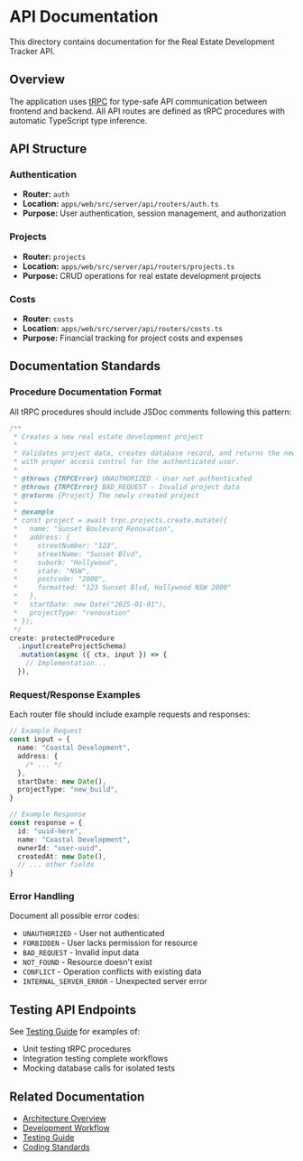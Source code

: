 # API Documentation

This directory contains documentation for the Real Estate Development Tracker API.

## Overview

The application uses [tRPC](https://trpc.io/) for type-safe API communication between frontend and backend. All API routes are defined as tRPC procedures with automatic TypeScript type inference.

## API Structure

### Authentication

- **Router:** `auth`
- **Location:** `apps/web/src/server/api/routers/auth.ts`
- **Purpose:** User authentication, session management, and authorization

### Projects

- **Router:** `projects`
- **Location:** `apps/web/src/server/api/routers/projects.ts`
- **Purpose:** CRUD operations for real estate development projects

### Costs

- **Router:** `costs`
- **Location:** `apps/web/src/server/api/routers/costs.ts`
- **Purpose:** Financial tracking for project costs and expenses

## Documentation Standards

### Procedure Documentation Format

All tRPC procedures should include JSDoc comments following this pattern:

```typescript
/**
 * Creates a new real estate development project
 *
 * Validates project data, creates database record, and returns the new project
 * with proper access control for the authenticated user.
 *
 * @throws {TRPCError} UNAUTHORIZED - User not authenticated
 * @throws {TRPCError} BAD_REQUEST - Invalid project data
 * @returns {Project} The newly created project
 *
 * @example
 * const project = await trpc.projects.create.mutate({
 *   name: "Sunset Boulevard Renovation",
 *   address: {
 *     streetNumber: "123",
 *     streetName: "Sunset Blvd",
 *     suburb: "Hollywood",
 *     state: "NSW",
 *     postcode: "2000",
 *     formatted: "123 Sunset Blvd, Hollywood NSW 2000"
 *   },
 *   startDate: new Date("2025-01-01"),
 *   projectType: "renovation"
 * });
 */
create: protectedProcedure
  .input(createProjectSchema)
  .mutation(async ({ ctx, input }) => {
    // Implementation...
  }),
```

### Request/Response Examples

Each router file should include example requests and responses:

```typescript
// Example Request
const input = {
  name: "Coastal Development",
  address: {
    /* ... */
  },
  startDate: new Date(),
  projectType: "new_build",
}

// Example Response
const response = {
  id: "uuid-here",
  name: "Coastal Development",
  ownerId: "user-uuid",
  createdAt: new Date(),
  // ... other fields
}
```

### Error Handling

Document all possible error codes:

- `UNAUTHORIZED` - User not authenticated
- `FORBIDDEN` - User lacks permission for resource
- `BAD_REQUEST` - Invalid input data
- `NOT_FOUND` - Resource doesn't exist
- `CONFLICT` - Operation conflicts with existing data
- `INTERNAL_SERVER_ERROR` - Unexpected server error

## Testing API Endpoints

See [Testing Guide](../guides/testing.md) for examples of:

- Unit testing tRPC procedures
- Integration testing complete workflows
- Mocking database calls for isolated tests

## Related Documentation

- [Architecture Overview](../../ARCHITECTURE.md)
- [Development Workflow](../../CONTRIBUTING.md)
- [Testing Guide](../guides/testing.md)
- [Coding Standards](../architecture/coding-standards.md)
